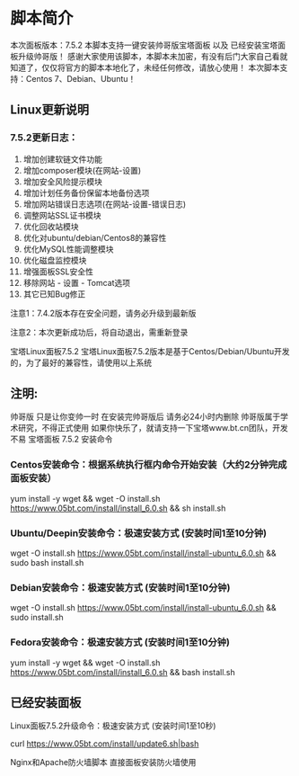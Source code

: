 # 脚本简介
本次面板版本：7.5.2
本脚本支持一键安装帅哥版宝塔面板 以及 已经安装宝塔面板升级帅哥版！
感谢大家使用该脚本，本脚本未加密，有没有后门大家自己看就知道了，仅仅将官方的脚本本地化了，未经任何修改，请放心使用！
本次脚本支持：Centos 7、Debian、Ubuntu！

## Linux更新说明
### 7.5.2更新日志：
1. 增加创建软链文件功能
2. 增加composer模块(在网站-设置)
3. 增加安全风险提示模块
4. 增加计划任务备份保留本地备份选项
5. 增加网站错误日志选项(在网站-设置-错误日志)
6. 调整网站SSL证书模块
7. 优化回收站模块
8. 优化对ubuntu/debian/Centos8的兼容性
9. 优化MySQL性能调整模块
10. 优化磁盘监控模块
11. 增强面板SSL安全性
12. 移除网站 - 设置 - Tomcat选项
13. 其它已知Bug修正

注意1：7.4.2版本存在安全问题，请务必升级到最新版

注意2：本次更新成功后，将自动退出，需重新登录


宝塔Linux面板7.5.2
宝塔Linux面板7.5.2版本是基于Centos/Debian/Ubuntu开发的，为了最好的兼容性，请使用以上系统

## 注明:
帅哥版 只是让你变帅一时
在安装完帅哥版后 请务必24小时内删除
帅哥版属于学术研究，不得正式使用
如果你快乐了，就请支持一下宝塔www.bt.cn团队，开发不易
宝塔面板 7.5.2 安装命令
### Centos安装命令：根据系统执行框内命令开始安装（大约2分钟完成面板安装）

yum install -y wget && wget -O install.sh https://www.05bt.com/install/install_6.0.sh && sh install.sh

### Ubuntu/Deepin安装命令：极速安装方式 (安装时间1至10分钟)

wget -O install.sh https://www.05bt.com/install/install-ubuntu_6.0.sh && sudo bash install.sh

### Debian安装命令：极速安装方式 (安装时间1至10分钟)

wget -O install.sh https://www.05bt.com/install/install-ubuntu_6.0.sh && sudo install.sh

### Fedora安装命令：极速安装方式 (安装时间1至10分钟)

yum install -y wget && wget -O install.sh https://www.05bt.com/install/install_6.0.sh && bash install.sh

## 已经安装面板
Linux面板7.5.2升级命令：极速安装方式 (安装时间1至10秒)

curl https://www.05bt.com/install/update6.sh|bash

Nginx和Apache防火墙脚本
直接面板安装防火墙使用
